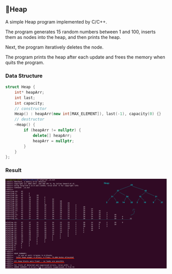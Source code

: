## 📕Heap

A simple Heap program implemented by C/C++.

The program generates 15 random numbers between 1 and 100, inserts them as nodes into the heap, and then prints the heap.

Next, the program iteratively deletes the node.

The program prints the heap after each update and frees the memory when quits the program.

### Data Structure

```c++
struct Heap {
    int* heapArr;
    int last;
    int capacity;
    // constructor
    Heap() : heapArr(new int[MAX_ELEMENT]), last(-1), capacity(0) {}
    // destructor
    ~Heap() {
        if (heapArr != nullptr) {
            delete[] heapArr;
            heapArr = nullptr;
        }
    }
};
```



### Result

![result](./result.png)